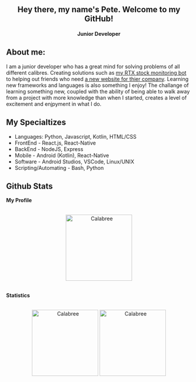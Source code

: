 <h2 align="center">
  Hey there, my name's Pete. Welcome to my GitHub!
</h2>

<h4 align='center'>
  Junior Developer
</h4>

## About me:

<p>I am a junior developer who has a great mind for solving problems of all different calibres. Creating solutions such as <a href="https://github.com/Calabree/rtxbot">my RTX stock monitoring bot</a> to helping out friends who need <a href="https://github.com/Calabree/lucia_footwear">a new website for thier company</a>. Learning new frameworks and languages is also something I enjoy! The challange of learning something new, coupled with the ability of being able to walk away from a project with more knowledge than when I started, creates a level of excitement and enjpyment in what I do.</p>


<h2>My Specialtizes</h2>
<ul>
    <li>Languages: Python, Javascript, Kotlin, HTML/CSS</li>
    <li>FrontEnd - React.js, React-Native</li>
    <li>BackEnd - NodeJS, Express</li>
    <li>Mobile - Android (Kotlin), React-Native</li>
    <li>Software - Android Studios, VSCode, Linux/UNIX </li>
    <li>Scripting/Automating - Bash, Python</li>
</ul>


<h2>Github Stats</h2>

  <summary><b>My Profile</b></summary>
  <br>
<p align="center"><img height="180em" src="https://github-profile-summary-cards.vercel.app/api/cards/profile-details?username=Calabree&theme=github_dark" alt="Calabree" align = "center"/></p><br>

  <summary><b>Statistics</b></summary>
  <br>
<p align="center"><img height="180em" src="https://github-readme-stats.vercel.app/api?username=Calabree&hide_border=true&count_private=true&show_icons=true&theme=github_dark" alt="Calabree" align = "center"/>
<img height="180em" src="https://github-readme-stats.vercel.app/api/top-langs?username=Calabree&show_icons=true&locale=en&layout=compact&hide_border=true&theme=github_dark" alt="Calabree" align = "center"/></p><br>
